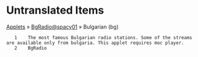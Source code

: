 # Untranslated Items
[Applets](../../../README.md) &#187; [BgRadio@spacy01](../README.md) &#187; Bulgarian (bg)

       1	The most famous Bulgarian radio stations. Some of the streams are available only from bulgaria. This applet requires moc player.
       2	BgRadio
